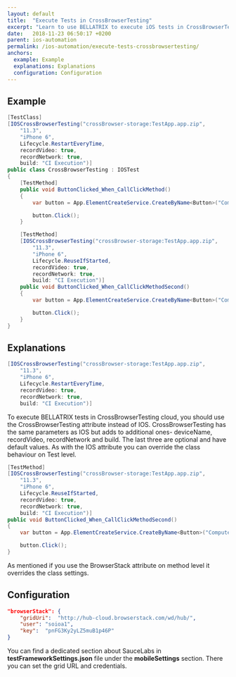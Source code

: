 ```yaml
---
layout: default
title:  "Execute Tests in CrossBrowserTesting"
excerpt: "Learn to use BELLATRIX to execute iOS tests in CrossBrowserTesting."
date:   2018-11-23 06:50:17 +0200
parent: ios-automation
permalink: /ios-automation/execute-tests-crossbrowsertesting/
anchors:
  example: Example
  explanations: Explanations
  configuration: Configuration
---
```

Example
-------
```csharp
[TestClass]
[IOSCrossBrowserTesting("crossBrowser-storage:TestApp.app.zip",
    "11.3",
    "iPhone 6",
    Lifecycle.RestartEveryTime,
    recordVideo: true,
    recordNetwork: true,
    build: "CI Execution")]
public class CrossBrowserTesting : IOSTest
{
    [TestMethod]
    public void ButtonClicked_When_CallClickMethod()
    {
        var button = App.ElementCreateService.CreateByName<Button>("ComputeSumButton");

        button.Click();
    }

    [TestMethod]
    [IOSCrossBrowserTesting("crossBrowser-storage:TestApp.app.zip",
        "11.3",
        "iPhone 6",
        Lifecycle.ReuseIfStarted,
        recordVideo: true,
        recordNetwork: true,
        build: "CI Execution")]
    public void ButtonClicked_When_CallClickMethodSecond()
    {
        var button = App.ElementCreateService.CreateByName<Button>("ComputeSumButton");

        button.Click();
    }
}
```

Explanations
------------
```csharp
[IOSCrossBrowserTesting("crossBrowser-storage:TestApp.app.zip",
    "11.3",
    "iPhone 6",
    Lifecycle.RestartEveryTime,
    recordVideo: true,
    recordNetwork: true,
    build: "CI Execution")]
```
To execute BELLATRIX tests in CrossBrowserTesting cloud, you should use the CrossBrowserTesting attribute instead of IOS. CrossBrowserTesting has the same parameters as IOS but adds to additional ones- deviceName, recordVideo, recordNetwork and build. The last three are optional and have default values. As with the IOS attribute you can override the class behaviour on Test level.
```csharp
[TestMethod]
[IOSCrossBrowserTesting("crossBrowser-storage:TestApp.app.zip",
    "11.3",
    "iPhone 6",
    Lifecycle.ReuseIfStarted,
    recordVideo: true,
    recordNetwork: true,
    build: "CI Execution")]
public void ButtonClicked_When_CallClickMethodSecond()
{
    var button = App.ElementCreateService.CreateByName<Button>("ComputeSumButton");

    button.Click();
}
```
As mentioned if you use the BrowserStack attribute on method level it overrides the class settings.

Configuration
-------------
```json
"browserStack": {
	"gridUri":  "http://hub-cloud.browserstack.com/wd/hub/",
	"user": "soioa1",
	"key":  "pnFG3Ky2yLZ5muB1p46P"
}
```
You can find a dedicated section about SauceLabs in **testFrameworkSettings.json** file under the **mobileSettings** section. There you can set the grid URL and credentials.
